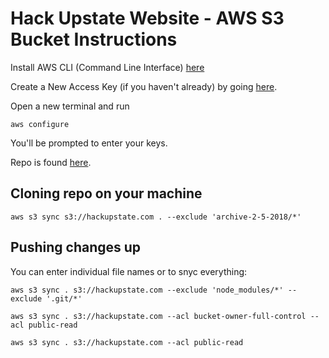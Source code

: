 # Hack Upstate Website - AWS S3 Bucket Instructions

Install AWS CLI (Command Line Interface) [here](https://docs.aws.amazon.com/cli/latest/userguide/installing.html)

Create a New Access Key (if you haven't already) by going [here](https://console.aws.amazon.com/iam/home?#/security_credential).

Open a new terminal and run 

`aws configure`

You'll be prompted to enter your keys.

Repo is found [here](https://s3.console.aws.amazon.com/s3/buckets/hackupstate.com/?region=us-west-2&tab=overview#).

## Cloning repo on your machine

`aws s3 sync s3://hackupstate.com . --exclude 'archive-2-5-2018/*'`

## Pushing changes up

You can enter individual file names or to snyc everything:

`aws s3 sync . s3://hackupstate.com --exclude 'node_modules/*' --exclude '.git/*'` 

`aws s3 sync . s3://hackupstate.com --acl bucket-owner-full-control --acl public-read`

`aws s3 sync . s3://hackupstate.com --acl public-read`